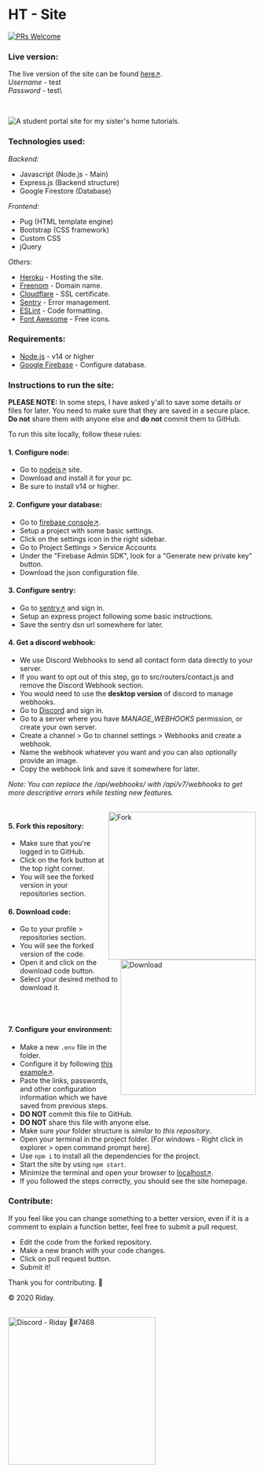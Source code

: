# HT - Site
[![PRs Welcome](https://img.shields.io/badge/PRs-welcome-brightgreen.svg?style=flat+square)](http://makeapullrequest.com)

### Live version:
The live version of the site can be found [here↗](https://htonline.ml/).\
*Username* - test\
*Password* - test\

<br>

![A student portal site for my sister's home tutorials.](https://i.imgur.com/7bNJG9w.jpg)

### Technologies used:
*Backend:*
+ Javascript (Node.js - Main)
+ Express.js (Backend structure)
+ Google Firestore (Database)

*Frontend:*
+ Pug (HTML template engine)
+ Bootstrap (CSS framework)
+ Custom CSS
+ jQuery

*Others:*
+ [Heroku](https://heroku.com/) - Hosting the site.
+ [Freenom](https://freenom.com/) - Domain name.
+ [Cloudflare](https://cloudflare.com/) - SSL certificate.
+ [Sentry](https://sentry.io/) - Error management.
+ [ESLint](https://eslint.org/) - Code formatting.
+ [Font Awesome](https://fontawesome.com/) - Free icons.


### Requirements:
+ [Node.js][1] - v14 or higher
+ [Google Firebase][2] - Configure database.

### Instructions to run the site:
**PLEASE NOTE:** In some steps, I have asked y'all to save some details or files for later.
You need to make sure that they are saved in a secure place.
**Do not** share them with anyone else and **do not** commit them to GitHub.

To run this site locally, follow these rules:
#### 1. Configure node:
+ Go to [nodejs↗][1] site.
+ Download and install it for your pc.
+ Be sure to install v14 or higher.

#### 2. Configure your database:
+ Go to [firebase console↗][2].
+ Setup a project with some basic settings.
+ Click on the settings icon in the right sidebar.
+ Go to Project Settings > Service Accounts
+ Under the "Firebase Admin SDK", look for a "Generate new private key" button.
+ Download the json configuration file.

#### 3. Configure sentry:
+ Go to [sentry↗](https://sentry.io/) and sign in.
+ Setup an express project following some basic instructions.
+ Save the sentry dsn url somewhere for later.

#### 4. Get a discord webhook:
+ We use Discord Webhooks to send all contact form data directly to your server.
+ If you want to opt out of this step, go to src/routers/contact.js and remove the Discord Webhook section.
+ You would need to use the **desktop version** of discord to manage webhooks.
+ Go to [Discord](https://discord.com/) and sign in.
+ Go to a server where you have *MANAGE_WEBHOOKS* permission, or create your own server.
+ Create a channel > Go to channel settings > Webhooks and create a webhook.
+ Name the webhook whatever you want and you can also optionally provide an image.
+ Copy the webhook link and save it somewhere for later.

*Note: You can replace the /api/webhooks/ with /api/v7/webhooks to get more descriptive errors while testing new features.*

<br/>

<img src='https://i.imgur.com/c6TPFqp.png' width='300' align='right' alt='Fork' />

#### 5. Fork this repository:
+ Make sure that you're logged in to GitHub.
+ Click on the fork button at the top right corner.
+ You will see the forked version in your repositories section.

<img src='https://i.imgur.com/sH5CBeg.png' width='275' align='right' alt='Download'/>

#### 6. Download code:
+ Go to your profile > repositories section.
+ You will see the forked version of the code.
+ Open it and click on the download code button.
+ Select your desired method to download it.

<br/><br/>

#### 7. Configure your environment:
+ Make a new `.env` file in the folder.
+ Configure it by following [this example↗](https://github.com/ridays2001/ht+site/blob/master/.env.example).
+ Paste the links, passwords, and other configuration information which we have saved from previous steps.
+ __**DO NOT**__ commit this file to GitHub.
+ __**DO NOT**__ share this file with anyone else.
+ Make sure *your* folder structure is *similar* to *this repository*.
+ Open your terminal in the project folder. \[For windows - Right click in explorer > open command prompt here].
+ Use `npm i` to install all the dependencies for the project.
+ Start the site by using `npm start`.
+ Minimize the terminal and open your browser to [localhost↗](http://localhost/).
+ If you followed the steps correctly, you should see the site homepage.


### Contribute:
If you feel like you can change something to a better version, even if it is a comment to explain a function better, feel free to submit a pull request.
+ Edit the code from the forked repository.
+ Make a new branch with your code changes.
+ Click on pull request button.
+ Submit it!

Thank you for contributing. 💙
<br/>

&copy; 2020 Riday.
<br/><br/>

<a href='https://discord.gg/muuyMD9'>
	<img src='https://i.imgur.com/0Ed3Cct.png' width='300' alt='Discord - Riday 💙#7468'>
</a>

[1]:https://nodejs.org/en "Node.js official site."
[2]:https://console.firebase.google.com/ "Google firebase console."
